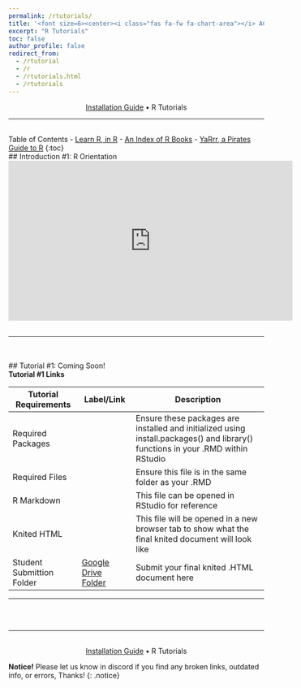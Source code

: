 ```yaml
---
permalink: /rtutorials/
title: '<font size=6><center><i class="fas fa-fw fa-chart-area"></i> ACE Scholars R Tutorial Portal</center></font>'
excerpt: "R Tutorials"
toc: false
author_profile: false
redirect_from: 
  - /rtutorial
  - /r
  - /rtutorials.html
  - /rtutorials
---
```

<center><a href="https://zacharycompton.github.io/installation/">Installation Guide</a> • R Tutorials </center>
<hr>
<br>
<i class="fas fa-fw fa-list"></i> Table of Contents
- <a href="https://swirlstats.com/students.html" target="_blank">Learn R, in R</a>
- <a href="https://www.bigbookofr.com/" target="_blank">An Index of R Books</a>
- <a href="https://bookdown.org/ndphillips/YaRrr/" target="_blank">YaRrr, a Pirates Guide to R</a>
{:toc}

<br>
<!-- COPY FROM HERE ########################################### -->
<a name="rintro1"><a/>
## <i class="fas fa-fw fa-baby-carriage"></i> Introduction #1: R Orientation
			
<iframe width="560" height="315" src="https://www.youtube.com/embed/LxnmrknUTv8" title="YouTube video player" frameborder="0" allow="accelerometer; autoplay; clipboard-write; encrypted-media; gyroscope; picture-in-picture" allowfullscreen></iframe>
<br>
<br>
<hr>
<br>
<br>
<!-- ######################################################## TO HERE -->
<!-- COPY FROM HERE ########################################### -->
<a name="rtutorial1"><a/>
## <i class="fas fa-fw fa-laptop-code"></i> Tutorial #1: Coming Soon!
			
<!-- <center><iframe width="560" height="315" src="https://youtu.be/LxnmrknUTv8" title="YouTube video player" frameborder="0" allow="accelerometer; autoplay; clipboard-write; encrypted-media; gyroscope; picture-in-picture" allowfullscreen></iframe></center> -->
<br>
<b>Tutorial #1 Links</b>

| Tutorial Requirements  | Label/Link	 | Description |
| -------- | ------ | ------ |
| Required Packages |  | Ensure these packages are installed and initialized using install.packages() and library() functions in your .RMD within RStudio |
| Required Files | <a href="" target="_blank"></a> | Ensure this file is in the same folder as your .RMD |
| R Markdown | <a href="" target="_blank"></a>	| This file can be opened in RStudio for reference |
| Knited HTML |	<a href="" target="_blank"></a> | This file will be opened in a new browser tab to show what the final knited document will look like |
| Student Submittion Folder | <a href="https://drive.google.com/drive/folders/1tFrWxA_g0L98uM-RRpYevKEtHoed_vDe" target="_blank">Google Drive Folder</a>	| Submit your final knited .HTML document here |

<hr>
<br>
<br>
<!-- ######################################################## TO HERE -->
<a name="rtutorial2"></a>

<hr>
<br>
<center><a href="https://zacharycompton.github.io/installation/">Installation Guide</a> • R Tutorials </center>

**Notice!** Please let us know in discord if you find any broken links, outdated info, or errors, Thanks!
{: .notice}